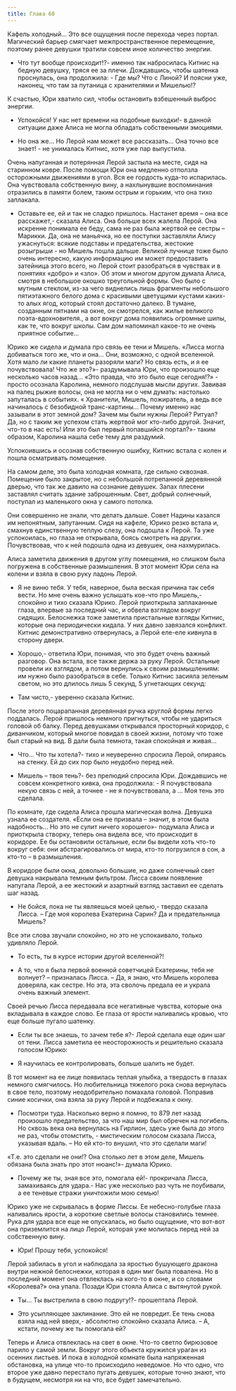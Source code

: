 ```yaml
---
title: Глава 60
---
```


Кафель холодный… Это все ощущения после перехода через портал. Магический барьер смягчает межпространственное
перемещение, поэтому ранее девушки тратили совсем иное количество энергии.

- Что тут вообще происходит!?- именно так набросилась Китнис на бедную девушку, тряся ее за плечи. Дождавшись, чтобы
  шатенка проснулась, она продолжила: - Где мы? Что с Линой? И поясни уже, наконец, что там за путаница с хранителями и
  Мишелью!?

К счастью, Юри хватило сил, чтобы остановить взбешенный выброс энергии.

- Успокойся! У нас нет времени на подобные выходки!- в данной ситуации даже Алиса не могла обладать собственными
  эмоциями.

- Но она же… Но Лерой нам может все рассказать… Она точно все знает! - не унималась Китнис, хотя уже пар выпустила.

Очень напуганная и потерянная Лерой застыла на месте, сидя на старинном ковре. После помощи Юри она медленно отползла
осторожными движениями в угол. Вся ее гордость куда-то испарилась. Она чувствовала собственную вину, а нахлынувшие
воспоминания отразились в памяти болем, таким острым и горьким, что она тихо заплакала.

- Оставьте ее, ей и так не сладко пришлось. Настанет время – она все расскажет,- сказала Алиса. Она больше всех жалела
  Лерой. Она искренне понимала ее беду, сама не раз была жертвой ее сестры – Марикки. Да, она не маньячка, но ее
  поступки заставляли Алису ужаснуться: всякие подставы и предательства, жестокие розыгрыши - но Мишель пошла дальше.
  Великой лучнице тоже было очень интересно, какую информацию им может предоставить затейница этого всего, но Лерой
  стоит разобраться в чувствах и в понятиях «добро» и «зло». Об этом и многом другом думала Алиса, смотря в небольшое
  окошко треугольной формы. Оно было с мутным стеклом, из-за чего виднелись лишь фрагменты небольшого пятиэтажного
  белого дома с красивыми цветущими кустами каких-то алых ягод, который стоял достаточно далеко. В тумане, созданным
  пятнами на окне, он смотрелся, как жилье великого поэта-вдохновителя., а вот вокруг дома появились огромные шипы, как
  те, что вокруг школы. Сам дом напоминал какое-то не очень приятное событие…

Юрико же сидела и думала про связь ее тени и Мишель. «Лисса могла добиваться того же, что и она… Они, возможно, с одной
вселенной. Хотя мало ли какие планеты разоряли маги? Но связь есть, и я ее почувствовала! Что же это?»- раздумывала Юри,
что произошло еще несколько часов назад… «Это правда, что это было еще сегодня!?» - просто осознала Каролина, немного
подслушав мысли других. Завивая на палец рыжие волосы, она не могла ни о чем думать: настолько запуталась в событиях. «
Хранители, Мишель, пожиратель, а ведь все начиналось с безобидной транс-картины… Почему именно нас зазывали в этот
земной дом? Зачем мы были нужны Лерой? Ритуал? Да, но с таким же успехом стать жертвой мог кто-либо другой. Значит,
что-то в нас есть! Или это был первый попавшийся портал?»- таким образом, Каролина нашла себе тему для раздумий.

Успокоившись и осознав собственную ошибку, Китнис встала с колен и пошла осматривать помещение.

На самом деле, это была холодная комната, где сильно сквозная. Помещение было закрытое, но с небольшой потрепанной
деревянной дверью, что так же давило на сознание девушек. Запах плесени заставлял считать здание заброшенным. Свет,
добрый солнечный, поступал из маленького окна у самого потолка.

Они совершенно не знали, что делать дальше. Совет Надины казался им непонятным, запутанным. Сидя на кафеле, Юрико резко
встала и, смахнув единственную теплую слезу, она подошла к Лерой. Та уже успокоилась, но глаза не открывала, боясь
смотреть на других. Почувствовав, что к ней подошла одна из девушек, она нахмурилась.

Алиса заметила движения в другом углу помещения, но слишком была погружена в собственные размышления. В этот момент Юри
села на колени и взяла в свою руку ладонь Лерой.

- Я не виню тебя. У тебя, наверное, была веская причина так себя вести. Но мне очень важно услышать кое-что про Мишель,-
  спокойно и тихо сказала Юрико. Лерой приоткрыла заплаканные глаза, впервые за последний час, и обвела взглядом вокруг
  сидящих. Белоснежка тоже заметила пристальные взгляды Китнис, которые она периодически кидала. У них давно завязался
  конфликт. Китнис демонстративно отвернулась, а Лерой еле-еле кивнула в сторону двери.

- Хорошо,- ответила Юри, понимая, что это будет очень важный разговор. Она встала, все также держа за руку Лерой.
  Остальные провели их взглядом, а потом вернулись к своим размышлениям: им нужно было разобраться в себе. Только Китнис
  засияла зеленым светом, но это длилось лишь 5 секунд, 5 угнетающих секунд:

- Там чисто,- уверенно сказала Китнис.

После этого поцарапанная деревянная ручка круглой формы легко поддалась. Лерой пришлось немного пригнуться, чтобы не
удариться головой об балку. Перед девушками открывался просторный коридор, с диванчиком, который многое повидал в своей
жизни, потому что тоже был старый на вид. В дали была темнота, такая спокойная и живая…

- Что… Что ты хотела?- тихо и неуверенно спросила Лерой, опираясь на стенку. Ей до сих пор было неудобно перед ней.

- Мишель – твоя тень?- без прелюдий спросила Юри. Дождавшись не совсем конкретного кивка, она продолжила: - Я
  почувствовала некую связь с ней, а точнее - не я почувствовала, а … Моя тень это сделала.

По комнате, где сидела Алиса прошла магическая волна. Девушка узнала ее создателя. «Если она ее призвала – значит, в
этом была надобность… Но это не сулит ничего хорошего»- подумала Алиса и приоткрыла створку, теперь она видела все, что
происходит в коридоре. Ее бы остановили остальные, если бы видели хоть что-то вокруг себя: они абстрагировались от мира,
кто-то погрузился в сон, а кто-то – в размышления.

В коридоре были окна, довольно большие, но даже солнечный свет девушка накрывала темным фильтром. Лисса своим появление
напугала Лерой, а ее жестокий и азартный взгляд заставил ее сделать шаг назад.

- Не бойся, пока не ты являешься моей целью,- твердо сказала Лисса. – Где моя королева Екатерина Сарин? Да и
  предательница Мишель?

Все эти слова звучали спокойно, но это не успокаивало, только удивляло Лерой.

- То есть, ты в курсе истории другой вселенной?!

- А то, что я была первой военной советчицей Екатерины, тебя не волнует? – призналась Лисса. – Да, я знаю, что Мишель
  королева доверяла, как сестре. Но эта, эта сволочь предала ее и украла очень важный элемент.

Своей речью Лисса передавала все негативные чувства, которые она вкладывала в каждое слово. Ее глаза от ярости
наливались кровью, что еще больше пугало шатенку.

- Если ты все знаешь, то зачем тебе я?- Лерой сделала еще один шаг от тени. Лисса заметила ее неосторожность и
  решительно сказала голосом Юрико:

- Я научилась ее контролировать, больше шалить не будет.

В тот момент на ее лице появилась теплая улыбка, а твердость в глазах немного смягчилось. Но любительница тяжелого рока
снова вернулась в свое тело, поэтому неодобрительно помахала головой. Поправив синие косички, она взяла за руку Лерой и
подбежала к окну.

- Посмотри туда. Насколько верно я помню, то 879 лет назад произошло предательство, за что наш мир был обречен на
  погибель. Но сквозь века она вернулась на Гирлион, здесь уже была до этого не раз, чтобы отомстить, - мистическим
  голосом сказала Лисса, указывая вдаль. – Но ей кто-то внушил, что это сделали маги!

«Т.е. это сделали не они!? Она столько лет в этом деле, Мишель обязана была знать про этот нюанс!»- думала Юрико.

- Почему же ты, зная все это, помогала ей!- прокричала Лисса, замахиваясь для удара.- Нас уже несколько раз чуть не
  поубивали, а ее теневые стражи уничтожили мою семью!

Юрико уже не скрывалась в форме Лиссы. Ее небесно-голубые глаза наливались ярости, а короткие светлые волосы становились
темнее. Рука для удара все еще не опускалась, но было ощущение, что вот-вот она приземлится на лицо Лерой, которая уже
молилась перед ней за собственную вину.

- Юри! Прошу тебя, успокойся!

Лерой забилась в угол и наблюдала за яростью бушующего дракона внутри нежной белоснежки, которая в один миг была
повалена. Но в последний момент она отвлеклась на кого-то в окне, и со словами «Королева?» она упала. Позади Юри стояла
Алиса с вытянутой рукой.

- Ты… Ты выстрелила в свою подругу!?- прошептала Лерой.

- Это усыпляющее заклинание. Это ей не повредит. Ее тень снова взяла над ней вверх,- абсолютно спокойно сказала Алиса. –
  А, кстати, почему же ты помогала ей?

Теперь и Алиса отвлеклась на свет в окне. Что-то светло бирюзовое парило у самой земли. Вокруг этого объекта кружился
ураган из осенних листьев. И пока в холодной комнате была напряженная обстановка, на улице что-то происходило неведомое.
Но что одно, что второе уже давно перестало пугать девушек, которые точно знают, что в будущем, несмотря ни на что, все
будет замечательно.
